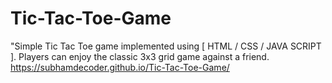 # Tic-Tac-Toe-Game
"Simple Tic Tac Toe game implemented using [ HTML / CSS / JAVA SCRIPT ]. Players can enjoy the classic 3x3 grid game against a friend.
https://subhamdecoder.github.io/Tic-Tac-Toe-Game/
